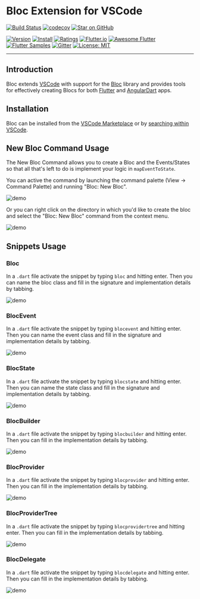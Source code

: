 # Bloc Extension for VSCode

[![Build Status](https://travis-ci.org/felangel/bloc.svg?branch=master)](https://travis-ci.org/felangel/bloc)
[![codecov](https://codecov.io/gh/felangel/Bloc/branch/master/graph/badge.svg)](https://codecov.io/gh/felangel/bloc)
[![Star on GitHub](https://img.shields.io/github/stars/felangel/bloc.svg?style=flat&logo=github&colorB=deeppink&label=Stars)](https://github.com/felangel/bloc)

[![Version](https://vsmarketplacebadge.apphb.com/version-short/FelixAngelov.bloc.svg)](https://marketplace.visualstudio.com/items?itemName=FelixAngelov.bloc)
[![Install](https://vsmarketplacebadge.apphb.com/installs-short/FelixAngelov.bloc.svg)](https://marketplace.visualstudio.com/items?itemName=FelixAngelov.bloc)
[![Ratings](https://vsmarketplacebadge.apphb.com/rating-short/FelixAngelov.bloc.svg)](https://marketplace.visualstudio.com/items?itemName=FelixAngelov.bloc)
[![Flutter.io](https://img.shields.io/badge/Flutter-Website-deepskyblue.svg)](https://flutter.io/docs/development/data-and-backend/state-mgmt/options#bloc--rx)
[![Awesome Flutter](https://img.shields.io/badge/Awesome-Flutter-blue.svg?longCache=true)](https://github.com/Solido/awesome-flutter#bloc)
[![Flutter Samples](https://img.shields.io/badge/Flutter-Samples-teal.svg?longCache=true)](http://fluttersamples.com)
[![Gitter](https://img.shields.io/badge/gitter-chat-hotpink.svg)](https://gitter.im/bloc_package/Lobby)
[![License: MIT](https://img.shields.io/badge/License-MIT-purple.svg)](https://opensource.org/licenses/MIT)

---

## Introduction

Bloc extends [VSCode](https://code.visualstudio.com/) with support for the [Bloc](https://felangel.github.io/bloc) library and provides tools for effectively creating Blocs for both [Flutter](https://flutter.io/) and [AngularDart](https://webdev.dartlang.org) apps.

## Installation

Bloc can be installed from the [VSCode Marketplace](https://marketplace.visualstudio.com/items?itemName=FelixAngelov.bloc) or by [searching within VSCode](https://code.visualstudio.com/docs/editor/extension-gallery#_search-for-an-extension).

## New Bloc Command Usage

The New Bloc Command allows you to create a Bloc and the Events/States so that all that's left to do is implement your logic in `mapEventToState`.

You can active the command by launching the command palette (View -> Command Palette) and running "Bloc: New Bloc".

![demo](https://raw.githubusercontent.com/felangel/bloc/master/extensions/vscode/assets/new-bloc-usage-1.gif)

Or you can right click on the directory in which you'd like to create the bloc and select the "Bloc: New Bloc" command from the context menu.

![demo](https://raw.githubusercontent.com/felangel/bloc/master/extensions/vscode/assets/new-bloc-usage-2.gif)

## Snippets Usage

### Bloc

In a `.dart` file activate the snippet by typing `bloc` and hitting enter. Then you can name the bloc class and fill in the signature and implementation details by tabbing.

![demo](https://raw.githubusercontent.com/felangel/bloc/master/extensions/vscode/assets/bloc-snippet-usage.gif)

### BlocEvent

In a `.dart` file activate the snippet by typing `blocevent` and hitting enter. Then you can name the event class and fill in the signature and implementation details by tabbing.

![demo](https://raw.githubusercontent.com/felangel/bloc/master/extensions/vscode/assets/blocevent-snippet-usage.gif)

### BlocState

In a `.dart` file activate the snippet by typing `blocstate` and hitting enter. Then you can name the state class and fill in the signature and implementation details by tabbing.

![demo](https://raw.githubusercontent.com/felangel/bloc/master/extensions/vscode/assets/blocstate-snippet-usage.gif)

### BlocBuilder

In a `.dart` file activate the snippet by typing `blocbuilder` and hitting enter. Then you can fill in the implementation details by tabbing.

![demo](https://raw.githubusercontent.com/felangel/bloc/master/extensions/vscode/assets/blocbuilder-snippet-usage.gif)

### BlocProvider

In a `.dart` file activate the snippet by typing `blocprovider` and hitting enter. Then you can fill in the implementation details by tabbing.

![demo](https://raw.githubusercontent.com/felangel/bloc/master/extensions/vscode/assets/blocprovider-snippet-usage.gif)

### BlocProviderTree

In a `.dart` file activate the snippet by typing `blocprovidertree` and hitting enter. Then you can fill in the implementation details by tabbing.

![demo](https://raw.githubusercontent.com/felangel/bloc/master/extensions/vscode/assets/blocprovidertree-snippet-usage.gif)

### BlocDelegate

In a `.dart` file activate the snippet by typing `blocdelegate` and hitting enter. Then you can fill in the implementation details by tabbing.

![demo](https://raw.githubusercontent.com/felangel/bloc/master/extensions/vscode/assets/blocdelegate-snippet-usage.gif)
